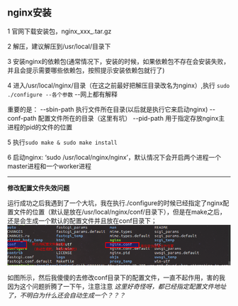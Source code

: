 ## nginx安装

1 官网下载安装包，nginx\_xxx_.tar.gz

2 解压，建议解压到/usr/local/目录下

3 安装nginx的依赖包(通常情况下，安装的时候，如果依赖包不存在会安装失败，并且会提示需要哪些依赖包，按照提示安装依赖包就行了)

4 进入/usr/local/nginx/目录（在这之前最好把解压目录改名为nginx）,执行
	`sudo ./configure --各个参数` --网上都有解释
    
重要的是：
\--sbin-path  执行文件所在目录(以后就是执行它来启动nginx)
\--conf-path  配置文件所在的目录（这里有坑）
\--pid-path  用于指定存放nginx主进程的pid的文件的位置

5 执行`sudo make & sudo make install`

6 启动nginx: ‘sudo /usr/local/nginx/nginx’，默认情况下会开启两个进程一个master进程和一个worker进程
_ _ _

**修改配置文件失效问题**

运行成功之后我遇到了一个大坑，我在执行./configure的时候已经指定了nginx配置文件的位置（默认是放在/usr/local/nginx/conf/目录下），但是在make之后，还是会生成一个默认的配置文件并且放在conf目录下；
![](../image/nginx/配置文件冲突.png)

如图所示，然后我傻傻的去修改conf目录下的配置文件，一直不起作用，害的我因为这个问题折腾了一下午，注意注意
*这里好奇怪呀，都已经指定配置文件地址了，不明白为什么还会自动生成一个？？？*